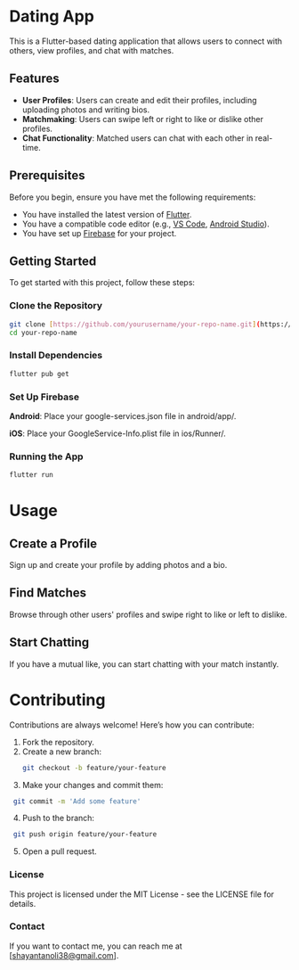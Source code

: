 # Dating App

This is a Flutter-based dating application that allows users to connect with others, view profiles, and chat with matches.

## Features

- **User Profiles**: Users can create and edit their profiles, including uploading photos and writing bios.
- **Matchmaking**: Users can swipe left or right to like or dislike other profiles.
- **Chat Functionality**: Matched users can chat with each other in real-time.

## Prerequisites

Before you begin, ensure you have met the following requirements:

- You have installed the latest version of [Flutter](https://flutter.dev/docs/get-started/install).
- You have a compatible code editor (e.g., [VS Code](https://code.visualstudio.com/), [Android Studio](https://developer.android.com/studio)).
- You have set up [Firebase](https://firebase.google.com/docs/flutter/setup) for your project.

## Getting Started

To get started with this project, follow these steps:

### Clone the Repository

```sh
git clone [https://github.com/yourusername/your-repo-name.git](https://github.com/ShayanAkhtar/Dream-Partner-Dating-Application-Flutter-Firebase.git)
cd your-repo-name

```
### Install Dependencies
```sh
flutter pub get
```
### Set Up Firebase
**Android**: Place your google-services.json file in android/app/.

**iOS**: Place your GoogleService-Info.plist file in ios/Runner/.

### Running the App
```sh
flutter run
```
# Usage

## Create a Profile
Sign up and create your profile by adding photos and a bio.

## Find Matches
Browse through other users' profiles and swipe right to like or left to dislike.

## Start Chatting
If you have a mutual like, you can start chatting with your match instantly.

# Contributing

Contributions are always welcome! Here’s how you can contribute:

1. Fork the repository.
2. Create a new branch:
   ```bash
   git checkout -b feature/your-feature
    ```
3. Make your changes and commit them:
  ```bash
   git commit -m 'Add some feature'
  ```
4. Push to the branch:
  ```bash
   git push origin feature/your-feature
  ```
5. Open a pull request.

### License
This project is licensed under the MIT License - see the LICENSE file for details.

### Contact
If you want to contact me, you can reach me at [shayantanoli38@gmail.com].


